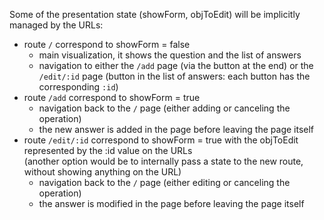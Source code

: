 
Some of the presentation state (showForm, objToEdit) will be implicitly managed by the URLs:
- route `/`  correspond to   showForm = false
  * main visualization, it shows the question and the list of answers
  * navigation to either the `/add` page (via the button at the end) or the `/edit/:id` page (button in the list of answers: each button has the corresponding `:id`)
- route `/add`  correspond to   showForm = true
  * navigation back to the `/` page (either adding or canceling the operation)
  * the new answer is added in the page before leaving the page itself
- route `/edit/:id`  correspond to  showForm = true  with the objToEdit represented by the :id value on the URLs  
    (another option would be to internally pass a state to the new route, without showing anything on the URL)
  * navigation back to the `/` page (either editing or canceling the operation)
  * the answer is modified in the page before leaving the page itself
